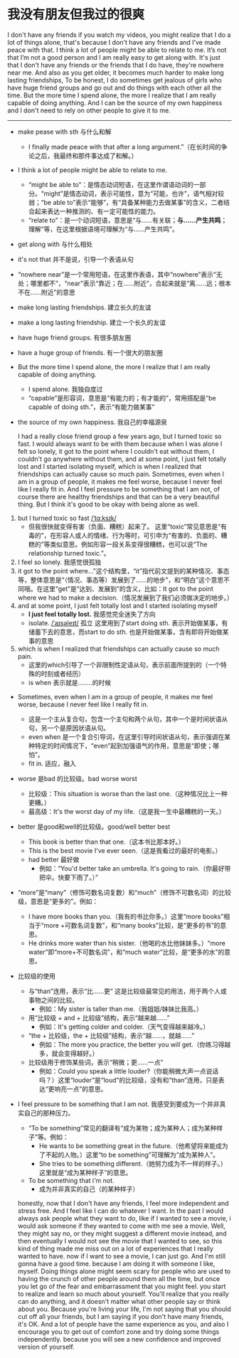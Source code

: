 # 我没有朋友但我过的很爽

I don't have any friends if you watch my videos, you might realize that I do a lot of things alone, that's because I don't have any friends and I’ve made peace with that. I think a lot of people might be able to relate to me. It’s not that I’m not a good person and I am really easy to get along with. It's just that I don't have any friends or the friends that I do have, they're nowhere near me. And also as you get older, it becomes much harder to make long lasting friendships, To be honest, I do sometimes get jealous of girls who have huge friend groups and go out and do things with each other all the time. But the more time I spend alone, the more I realize that I am really capable of doing anything. And I can be the source of my own happiness and I don't need to rely on other people to give it to me.

------

* make pease with sth 	与什么和解
  * I finally made peace with that after a long argument.”（在长时间的争论之后，我最终和那件事达成了和解。）
  
* I think a lot of people might be able to relate to me.
  * “might be able to”：是情态动词短语，在这里作谓语动词的一部分。“might”是情态动词，表示可能性，意为“可能，也许”，语气相对较弱；“be able to”表示“能够”，有“具备某种能力去做某事”的含义，二者结合起来表达一种推测的、有一定可能性的能力。
  * “relate to”：是一个动词短语，意思是“与……有关联；**与……产生共鸣**；理解”等，在这里根据语境可理解为“与……产生共鸣”。
  
* get along with  与什么相处

* it's not that   并不是说，引导一个表语从句

* “nowhere near”是一个常用短语，在这里作表语，其中“nowhere”表示“无处；哪里都不”，“near”表示“靠近；在……附近”，合起来就是“离……远；根本不在……附近”的意思

* make long lasting friendships.   建立长久的友谊

* make a long lasting friendship.  建立一个长久的友谊

* have huge friend groups.   有很多朋友圈

* have a huge group of friends.   有一个很大的朋友圈

* But the more time I spend alone, the more I realize that I am really capable of doing anything.
  * I spend alone. 我独自度过
  * “capable”是形容词，意思是“有能力的；有才能的”，常用搭配是“be capable of doing sth.”，表示“有能力做某事”
  
* the source of my own happiness. 我自己的幸福源泉

  I had a really close friend group a few years ago, but I turned toxic so fast. I would always want to be with them because when I was alone I felt so lonely, it got to the point where I couldn't eat without them, I couldn't go anywhere without them, and at some point, I just felt totally lost and I started isolating myself, which is when I realized that friendships can actually cause so much pain. Sometimes, even when I am in a group of people, it makes me feel worse, because I never feel like I really fit in. And I feel pressure to be something that I am not, of course there are healthy friendships and that can be a very beautiful thing. But I think it's good to be okay with being alone as well.

1. but I turned toxic so fast [/ˈtɑːksɪk/](cmd://Speak/_us_/toxic)
   * 但我很快就变得有害（负面、糟糕）起来了。
     这里“toxic”常见意思是“有毒的”，在形容人或人的情绪、行为等时，可引申为“有害的、负面的、糟糕的”等类似意思。例如形容一段关系变得很糟糕，也可以说“The relationship turned toxic.”。
2. I feel so lonely. 我感觉很孤独
3. it got to the point where...”这个结构里，“it”指代前文提到的某种情况、事态等，整体意思是“（情况、事态等）发展到了……的地步”，和“明白”这个意思不同哦。在这里“get”是“达到、发展到”的含义，比如：It got to the point where we had to make a decision.（情况发展到了我们必须做决定的地步。）
4. and at some point, I just felt totally lost and I started isolating myself
   * **I just feel totally lost.** 我感觉完全迷失了方向
   * isolate.  [/ˈaɪsəleɪt/](cmd://Speak/_us_/isolate) 孤立  这里用到了start doing sth. 表示开始做某事，有储蓄下去的意思，而start to do sth. 也是开始做某事，含有即将开始做某事的意思
5. which is when I realized that friendships can actually cause so much pain.
   * 这里的which引导了一个非限制性定语从句，表示前面所提到的（一个特殊的时刻或者经历）
   * is when 表示就是……..的时候
* Sometimes, even when I am in a group of people, it makes me feel worse, because I never feel like I really fit in.
  * 这是一个主从复合句，包含一个主句和两个从句，其中一个是时间状语从句，另一个是原因状语从句。
  * even when 是一个复合引导词，在这里引导时间状语从句，表示强调在某种特定的时间情况下，“even”起到加强语气的作用，意思是“即使；哪怕”。
  * fit in.  适应，融入
  
* worse 是bad 的比较级。bad worse worst
  * 比较级：This situation is worse than the last one.（这种情况比上一种更糟。）
  * 最高级：It's the worst day of my life.（这是我一生中最糟糕的一天。）
* better 是good和well的比较级。good/well better best
  * This book is better than that one.（这本书比那本好。）
  * This is the best movie I've ever seen.（这是我看过的最好的电影。）
  * had better 最好做
    * 例如：“You'd better take an umbrella. It's going to rain.（你最好带把伞。快要下雨了。）”
* “more”是“many”（修饰可数名词复数）和“much”（修饰不可数名词）的比较级，意思是“更多的”。例如：
  * I have more books than you.（我有的书比你多。）这里“more books”相当于“more +可数名词复数”，和“many books”比较，是“更多的书”的意思。
  * He drinks more water than his sister.（他喝的水比他妹妹多。）“more water”即“more+不可数名词”，和“much water”比较，是“更多的水”的意思。
* 比较级的使用
  * 与“than”连用，表示“比……更” 这是比较级最常见的用法，用于两个人或事物之间的比较。
    * 例如：My sister is taller than me.（我姐姐/妹妹比我高。）
  * 用“比较级 + and + 比较级”结构，表示“越来越……”
    * 例如：It's getting colder and colder.（天气变得越来越冷。）
  * “the + 比较级，the + 比较级”结构，表示“越……，就越……”
    * 例如：The more you practice, the better you will get.（你练习得越多，就会变得越好。）
  * 比较级用于修饰某些词，表示“稍微；更……一点”
    * 例如：Could you speak a little louder?（你能稍微大声一点说话吗？）这里“louder”是“loud”的比较级，没有和“than”连用，只是表达“更响亮一点”的意思。
* I feel pressure to be something that I am not. 我感受到要成为一个并非真实自己的那种压力。
  * “To be something”常见的翻译有“成为某物；成为某种人；成为某种样子”等。例如：
    * He wants to be something great in the future.（他希望将来能成为了不起的人物。）这里“to be something”可理解为“成为某种人”。
    * She tries to be something different.（她努力成为不一样的样子。）这里就是“成为某种样子”的意思。
  * To be something that i'm not.
    * 成为并非真实的自己（的某种样子）
  
  honestly, now that I don't have any friends, I feel more independent and stress free. And I feel like I can do whatever I want. In the past I would always ask people what they want to do, like if I wanted to see a movie, i would ask someone if they wanted to come with me see a movie. Well, they might say no, or they might suggest a different movie instead, and then eventually I would not see the movie that I wanted to see, so this kind of thing made me miss out on a lot of experiences that I really wanted to have. now if I want to see a movie, I can just go. And I'm still gonna have a good time. because I am doing it with someone I like, myself.
  Doing things alone might seem scary for people who are used to having the crunch of other people around them all the time, but once you let go of the fear and embarrassment that you might feel. you start to realize and learn so much about yourself. You'll realize that you really can do anything, and it doesn't matter what other people say or think about you. Because you're living your life, I'm not saying that you should cut off all your friends, but I am saying if you don't have many friends, it's OK. And a lot of people have the same experience as you, and also I encourage you to get out of comfort zone and try doing some things independently. because you will see a new confidence and improved version of yourself. 
